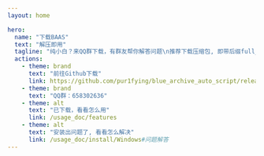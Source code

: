 ```yaml
---
layout: home

hero:
  name: "下载BAAS"
  text: "解压即用"
  tagline: "纯小白？来QQ群下载，有群友帮你解答问题\n推荐下载压缩包, 即带后缀full_env的文件"
  actions:
    - theme: brand
      text: "前往Github下载"
      link: https://github.com/pur1fying/blue_archive_auto_script/releases
    - theme: brand
      text: "QQ群：658302636"
    - theme: alt
      text: "已下载，看看怎么用"
      link: /usage_doc/features
    - theme: alt
      text: "安装出问题了, 看看怎么解决"
      link: /usage_doc/install/Windows#问题解答
---
```

